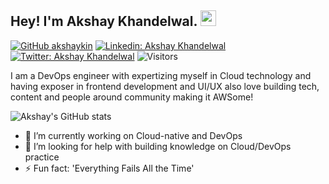 ## Hey! I'm Akshay Khandelwal. <img src="https://media.giphy.com/media/hvRJCLFzcasrR4ia7z/giphy.gif" width="25px">

[![GitHub akshaykin](https://img.shields.io/github/followers/akshaygitops?label=follow&style=social)](https://github.com/akshaygitops)
[![Linkedin: Akshay Khandelwal](https://img.shields.io/badge/-akshaykhandelwal-blue?style=flat-square&logo=Linkedin&logoColor=white&link=https://www.linkedin.com/in/akshaykin/)](https://www.linkedin.com/in/akshaykin/)
[![Twitter: Akshay Khandelwal](https://img.shields.io/twitter/follow/AkshaygitOps?style=social)](https://twitter.com/AkshaygitOps)
![Visitors](https://visitor-badge.glitch.me/badge?page_id=akshaykin&left_color=gray&right_color=blue)

I am a DevOps engineer with expertizing myself in Cloud technology and having exposer in frontend development and UI/UX also love building tech, content and people around community making it AWSome!

![Akshay's GitHub stats](https://github-readme-stats.vercel.app/api?username=akshaygitops&show_icons=true&theme=radical)

- 🔭 I’m currently working on Cloud-native and DevOps
- 🤔 I’m looking for help with building knowledge on Cloud/DevOps practice
- ⚡ Fun fact: 'Everything Fails All the Time'
